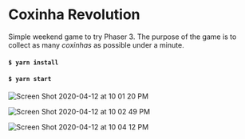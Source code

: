 # Coxinha Revolution

Simple weekend game to try Phaser 3. The purpose of the game is to collect as many _coxinhas_ as possible under a minute.

#### `$ yarn install`
#### `$ yarn start`

![Screen Shot 2020-04-12 at 10 01 20 PM](https://user-images.githubusercontent.com/2091116/79086190-34aaae00-7d09-11ea-9f1a-5a83364f2923.png)

![Screen Shot 2020-04-12 at 10 02 49 PM](https://user-images.githubusercontent.com/2091116/79086248-61f75c00-7d09-11ea-901b-e0640b213ab4.png)


![Screen Shot 2020-04-12 at 10 04 12 PM](https://user-images.githubusercontent.com/2091116/79086294-8fdca080-7d09-11ea-9361-7146e48b0b44.png)
